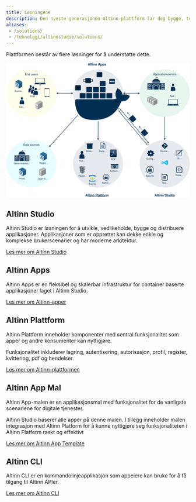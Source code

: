 ```yaml
---
title: Løsningene
description: Den nyeste generasjonen Altinn-plattform lar deg bygge, teste, kjøre og overvåke dine digitale tjenester i skyen.
aliases:
 - /solutions/
 - /teknologi/altinnstudio/solutions/
---
```


Plattformen består av flere løsninger for å understøtte dette.

!["Altinn løsninger diagram"](altinnsolutions.drawio.svg "Altinn 3 løsninger")

## Altinn Studio

Altinn Studio er løsningen for å utvikle, vedlikeholde, bygge og distribuere applikasjoner.
Applikasjoner som er opprettet kan dekke enkle og komplekse brukerscenarier og har moderne arkitektur.

[Les mer om Altinn Studio](/nb/altinn-studio)

## Altinn Apps

Altinn Apps er en fleksibel og skalerbar infrastruktur for container baserte applikasjoner laget i Altinn Studio. 

[Les mer om Altinn-apper](/nb/technology/solutions/altinn-apps)

## Altinn Plattform

Altinn Plattform inneholder komponenter med sentral funksjonalitet som apper og andre konsumenter kan nyttigjøre.

Funksjonalitet inkluderer lagring, autentisering, autorisasjon, profil, register, kvittering, pdf og hendelser.

[Les mer om Altinn-plattformen](/nb/technology/solutions/altinn-platform)

## Altinn App Mal

Altinn App-malen er en applikasjonsmal med funksjonalitet for de vanligste scenariene for digitale tjenester.

Altinn Studio baserer alle apper på denne malen. I tillegg inneholder malen integrasjon med Altinn Platform for å kunne nyttigjøre seg funksjonaliteten i Altinn Platform raskt og effektivt

[Les mer om Altinn App Template](/nb/app-template)

## Altinn CLI

Altinn CLI er en kommandolinjeapplikasjon som appeiere kan bruke for å få tilgang til Altinn APIer.

[Les mer om Altinn CLI](/nb/technology/solutions/cli)
